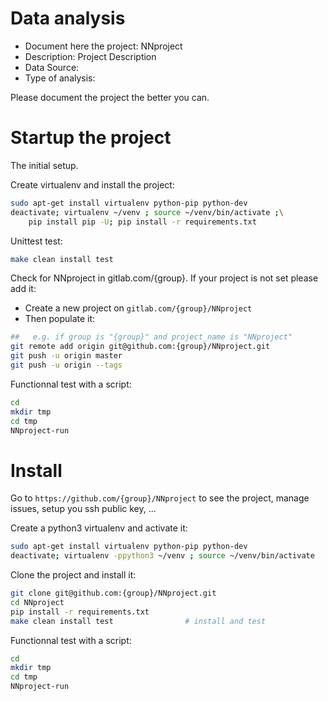 # Data analysis
- Document here the project: NNproject
- Description: Project Description
- Data Source:
- Type of analysis:

Please document the project the better you can.

# Startup the project

The initial setup.

Create virtualenv and install the project:
```bash
sudo apt-get install virtualenv python-pip python-dev
deactivate; virtualenv ~/venv ; source ~/venv/bin/activate ;\
    pip install pip -U; pip install -r requirements.txt
```

Unittest test:
```bash
make clean install test
```

Check for NNproject in gitlab.com/{group}.
If your project is not set please add it:

- Create a new project on `gitlab.com/{group}/NNproject`
- Then populate it:

```bash
##   e.g. if group is "{group}" and project_name is "NNproject"
git remote add origin git@github.com:{group}/NNproject.git
git push -u origin master
git push -u origin --tags
```

Functionnal test with a script:

```bash
cd
mkdir tmp
cd tmp
NNproject-run
```

# Install

Go to `https://github.com/{group}/NNproject` to see the project, manage issues,
setup you ssh public key, ...

Create a python3 virtualenv and activate it:

```bash
sudo apt-get install virtualenv python-pip python-dev
deactivate; virtualenv -ppython3 ~/venv ; source ~/venv/bin/activate
```

Clone the project and install it:

```bash
git clone git@github.com:{group}/NNproject.git
cd NNproject
pip install -r requirements.txt
make clean install test                # install and test
```
Functionnal test with a script:

```bash
cd
mkdir tmp
cd tmp
NNproject-run
```
